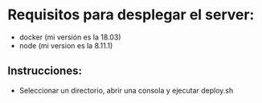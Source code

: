 # Requisitos para desplegar el server:
* docker (mi versión es la 18.03)
* node (mi version es la 8.11.1)

## Instrucciones:
* Seleccionar un directorio, abrir una consola y ejecutar deploy.sh
